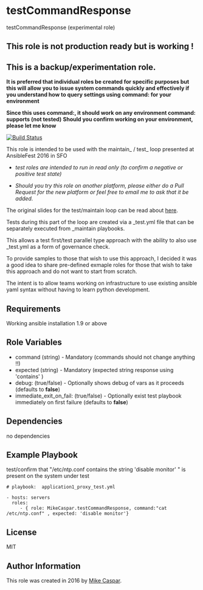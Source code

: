 testCommandResponse
===================

testCommandResponse (experimental role)

## This role is not production ready but is working !

## This is a backup/experimentation role.
**It is preferred that individual roles be created for specific purposes but this will allow you to issue system commands quickly and effectively if you understand how to query settings using command: for your environment**

**Since this uses command:, it should work on any environment command: supports (not tested)**
**Should you confirm working on your environment, please let me know**


[![Build Status](https://travis-ci.org/MikeCaspar/testCommandResponse.svg?branch=master)](https://travis-ci.org/MikeCaspar/testCommandResponse)



This role is intended to be used with the maintain_ / test_ loop presented at AnsibleFest 2016 in SFO

- *test roles are intended to run in read only (to confirm a negative or positive test state)*

- *Should you try this role on another platform, please either do a Pull Request for the new platform or feel free to email me to ask that it be added.*


The original slides for the test/maintain loop can be read about [here](http://www.slideshare.net/MikeCaspar/testing-for-infrastructure-as-code-for-ansiblefest-2016-64540514).

Tests during this part of the loop are created via a _test.yml file that can be separately executed from _maintain playbooks.

This allows a test first/test parallel type approach with the ability to also use _test.yml as a form of governance check.

To provide samples to those that wish to use this approach, I decided it was a good idea to share pre-defined exmaple roles for those that wish to take this approach and do not want to start from scratch.

The intent is to allow teams working on infrastructure to use existing ansible yaml syntax without having to learn python development.

Requirements
------------

Working ansible installation 1.9 or above

Role Variables
--------------

* command (string) - Mandatory   (commands should not change anything !!)
* expected (string) - Mandatory  (expected string response using 'contains' )
* debug: (true/false) - Optionally shows debug of vars as it proceeds (defaults to **false**)
* immediate_exit_on_fail: (true/false) - Optionally exist test playbook immediately on first failure (defaults to **false**)
 
Dependencies
------------

no dependencies

Example Playbook
----------------

test/confirm that "/etc/ntp.conf contains the string 'disable monitor' " is present on the system under test


    # playbook:  application1_proxy_test.yml
    
    - hosts: servers
      roles:
         - { role: MikeCaspar.testCommandResponse, command:"cat /etc/ntp.conf" , expected: 'disable monitor'}
     
            
## License

MIT

## Author Information

This role was created in 2016 by [Mike Caspar](http://www.caspar.com/).
